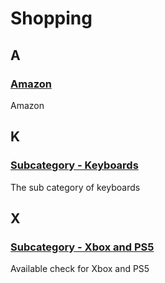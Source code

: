 # Shopping

## A

### [Amazon](https://amazom.com)

Amazon

## K

### **[Subcategory - Keyboards](../subcategory/shopping/keyboards.md)**

The sub category of keyboards

## X

### **[Subcategory - Xbox and PS5](../subcategory/shopping/xbox-and-ps5.md)**

Available check for Xbox and PS5
